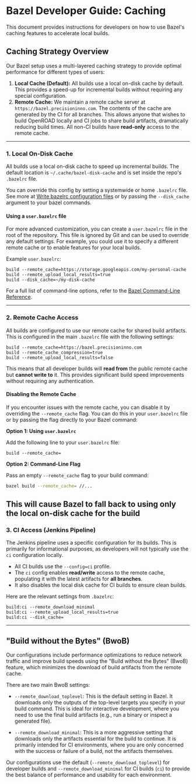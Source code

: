 # Bazel Developer Guide: Caching

This document provides instructions for developers on how to use Bazel's caching features to accelerate local builds.

## Caching Strategy Overview

Our Bazel setup uses a multi-layered caching strategy to provide optimal performance for different types of users:

1. **Local Cache (Default):** All builds use a local on-disk cache by default. This provides a speed-up for incremental builds without requiring any special configuration.
2. **Remote Cache:** We maintain a remote cache server at `https://bazel.precisioninno.com`. The contents of the cache are generated by the CI for all branches. This allows anyone that wishes to build OpenROAD locally and CI jobs to share build artifacts, dramatically reducing build times. All non-CI builds have **read-only** access to the remote cache.

---

### 1. Local On-Disk Cache

All builds use a local on-disk cache to speed up incremental builds. The default location is `~/.cache/bazel-disk-cache` and is set inside the repo's `.bazelrc` file.

You can override this config by setting a systemwide or home `.bazelrc` file. See more at [Write bazelrc configuration files](https://bazel.build/run/bazelrc) or by passing the `--disk_cache` argument to your bazel commands.

#### Using a `user.bazelrc` file

For more advanced customization, you can create a `user.bazelrc` file in the root of the repository. This file is ignored by Git and can be used to override any default settings. For example, you could use it to specify a different remote cache or to enable features for your local builds.

Example `user.bazelrc`:

```
build --remote_cache=https://storage.googleapis.com/my-personal-cache
build --remote_upload_local_results=true
build --disk_cache=~/my-disk-cache
```

For a full list of command-line options, refer to the [Bazel Command-Line Reference](https://bazel.build/reference/command-line-reference).

---

### 2. Remote Cache Access

All builds are configured to use our remote cache for shared build artifacts. This is configured in the main `.bazelrc` file with the following settings:

```
build --remote_cache=https://bazel.precisioninno.com
build --remote_cache_compression=true
build --remote_upload_local_results=false
```

This means that all developer builds will **read from** the public remote cache but **cannot write to** it. This provides significant build speed improvements without requiring any authentication.

#### Disabling the Remote Cache

If you encounter issues with the remote cache, you can disable it by overriding the `--remote_cache` flag. You can do this in your `user.bazelrc` file or by passing the flag directly to your Bazel command:

**Option 1: Using `user.bazelrc`**

Add the following line to your `user.bazelrc` file:

```
build --remote_cache=
```

**Option 2: Command-Line Flag**

Pass an empty `--remote_cache` flag to your build command:

```bash
bazel build --remote_cache= //...
```

This will cause Bazel to fall back to using only the local on-disk cache for the build
---

### 3. CI Access (Jenkins Pipeline)

The Jenkins pipeline uses a specific configuration for its builds. This is primarily for informational purposes, as developers will not typically use the `ci` configuration locally.

* All CI builds use the `--config=ci` profile.
* The `ci` config enables **read/write** access to the remote cache, populating it with the latest artifacts for **all branches**.
* It also disables the local disk cache for CI builds to ensure clean builds.

Here are the relevant settings from `.bazelrc`:

```
build:ci --remote_download_minimal
build:ci --remote_upload_local_results=true
build:ci --disk_cache=
```

---

## "Build without the Bytes" (BwoB)

Our configurations include performance optimizations to reduce network traffic and improve build speeds using the "Build without the Bytes" (BwoB) feature, which minimizes the download of build artifacts from the remote cache.

There are two main BwoB settings:

* `--remote_download_toplevel`: This is the default setting in Bazel. It downloads only the outputs of the top-level targets you specify in your build command. This is ideal for interactive development, where you need to use the final build artifacts (e.g., run a binary or inspect a generated file).

* `--remote_download_minimal`: This is a more aggressive setting that downloads only the artifacts essential for the build to continue. It is primarily intended for CI environments, where you are only concerned with the success or failure of a build, not the artifacts themselves.

Our configurations use the default (`--remote_download_toplevel`) for developer builds and `--remote_download_minimal` for CI builds (`ci`) to provide the best balance of performance and usability for each environment.
